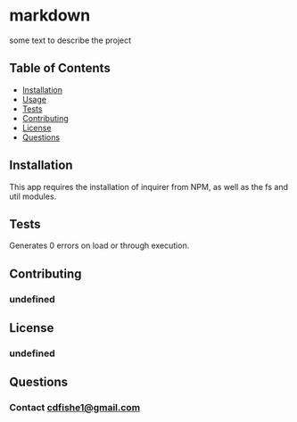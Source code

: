 
  # markdown

some text to describe the project

## Table of Contents
* [Installation](#installation)
* [Usage](#usage)
* [Tests](#tests)
* [Contributing](#contributing)
* [License](#license)
* [Questions](#questions)

## Installation

This app requires the installation of inquirer from NPM, as well as the fs and util modules.


## Tests

Generates 0 errors on load or through execution.

## Contributing

### undefined

## License
### undefined

## Questions
### Contact cdfishe1@gmail.com
  